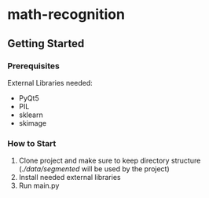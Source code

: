 # math-recognition

## Getting Started
### Prerequisites
 External Libraries needed:
  - PyQt5
  - PIL
  - sklearn
  - skimage
  
### How to Start
1. Clone project and make sure to keep directory structure (*./data/segmented* will be used by the project)
2. Install needed external libraries
3. Run main.py
